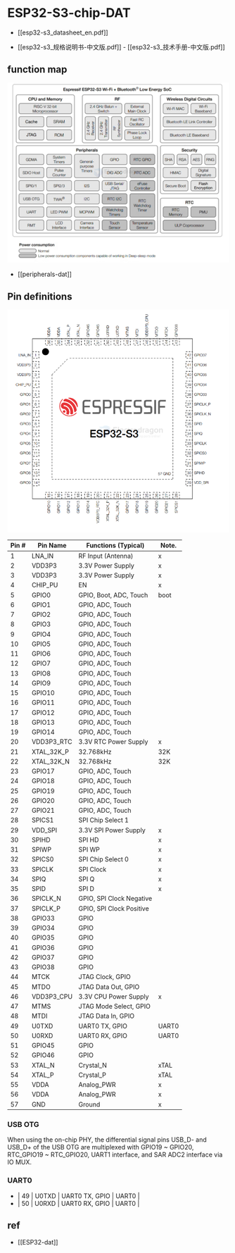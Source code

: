 
# ESP32-S3-chip-DAT

- [[esp32-s3_datasheet_en.pdf]]

- [[esp32-s3_规格说明书-中文版.pdf]] - [[esp32-s3_技术手册-中文版.pdf]]

## function map 

![](2024-08-16-18-27-43.png)

- [[peripherals-dat]]

## Pin definitions 

![](2025-07-09-15-45-22.png)

| Pin # | Pin Name   | Functions (Typical)      | Note. |
| ----- | ---------- | ------------------------ | ----- |
| 1     | LNA_IN     | RF Input (Antenna)       | x     |
| 2     | VDD3P3     | 3.3V Power Supply        | x     |
| 3     | VDD3P3     | 3.3V Power Supply        | x     |
| 4     | CHIP_PU    | EN                       | x     |
| 5     | GPIO0      | GPIO, Boot, ADC, Touch   | boot  |
| 6     | GPIO1      | GPIO, ADC, Touch         |       |
| 7     | GPIO2      | GPIO, ADC, Touch         |       |
| 8     | GPIO3      | GPIO, ADC, Touch         |       |
| 9     | GPIO4      | GPIO, ADC, Touch         |       |
| 10    | GPIO5      | GPIO, ADC, Touch         |       |
| 11    | GPIO6      | GPIO, ADC, Touch         |       |
| 12    | GPIO7      | GPIO, ADC, Touch         |       |
| 13    | GPIO8      | GPIO, ADC, Touch         |       |
| 14    | GPIO9      | GPIO, ADC, Touch         |       |
| 15    | GPIO10     | GPIO, ADC, Touch         |       |
| 16    | GPIO11     | GPIO, ADC, Touch         |       |
| 17    | GPIO12     | GPIO, ADC, Touch         |       |
| 18    | GPIO13     | GPIO, ADC, Touch         |       |
| 19    | GPIO14     | GPIO, ADC, Touch         |       |
| 20    | VDD3P3_RTC | 3.3V RTC Power Supply    | x     |
| 21    | XTAL_32K_P | 32.768kHz                | 32K   |
| 22    | XTAL_32K_N | 32.768kHz                | 32K   |
| 23    | GPIO17     | GPIO, ADC, Touch         |       |
| 24    | GPIO18     | GPIO, ADC, Touch         |       |
| 25    | GPIO19     | GPIO, ADC, Touch         |       |
| 26    | GPIO20     | GPIO, ADC, Touch         |       |
| 27    | GPIO21     | GPIO, ADC, Touch         |       |
| 28    | SPICS1     | SPI Chip Select 1        |       |
| 29    | VDD_SPI    | 3.3V SPI Power Supply    | x     |
| 30    | SPIHD      | SPI HD                   | x     |
| 31    | SPIWP      | SPI WP                   | x     |
| 32    | SPICS0     | SPI Chip Select 0        | x     |
| 33    | SPICLK     | SPI Clock                | x     |
| 34    | SPIQ       | SPI Q                    | x     |
| 35    | SPID       | SPI D                    | x     |
| 36    | SPICLK_N   | GPIO, SPI Clock Negative |       |
| 37    | SPICLK_P   | GPIO, SPI Clock Positive |       |
| 38    | GPIO33     | GPIO                     |       |
| 39    | GPIO34     | GPIO                     |       |
| 40    | GPIO35     | GPIO                     |       |
| 41    | GPIO36     | GPIO                     |       |
| 42    | GPIO37     | GPIO                     |       |
| 43    | GPIO38     | GPIO                     |       |
| 44    | MTCK       | JTAG Clock, GPIO         |       |
| 45    | MTDO       | JTAG Data Out, GPIO      |       |
| 46    | VDD3P3_CPU | 3.3V CPU Power Supply    | x     |
| 47    | MTMS       | JTAG Mode Select, GPIO   |       |
| 48    | MTDI       | JTAG Data In, GPIO       |       |
| 49    | U0TXD      | UART0 TX, GPIO           | UART0 |
| 50    | U0RXD      | UART0 RX, GPIO           | UART0 |
| 51    | GPIO45     | GPIO                     |       |
| 52    | GPIO46     | GPIO                     |       |
| 53    | XTAL_N     | Crystal_N                | xTAL  |
| 54    | XTAL_P     | Crystal_P                | xTAL  |
| 55    | VDDA       | Analog_PWR               | x     |
| 56    | VDDA       | Analog_PWR               | x     |
| 57    | GND        | Ground                   | x     |

### USB OTG 

When using the on-chip PHY, the differential signal pins USB_D- and USB_D+ of the USB OTG are multiplexed
with GPIO19 ~ GPIO20, RTC_GPIO19 ~ RTC_GPIO20, UART1 interface, and SAR ADC2 interface via IO
MUX.

### UART0 

- | 49    | U0TXD      | UART0 TX, GPIO           | UART0 |
- | 50    | U0RXD      | UART0 RX, GPIO           | UART0 |



## ref 

- [[ESP32-dat]]

